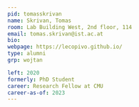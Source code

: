 ```yaml
---
pid: tomasskrivan
name: Skrivan, Tomas
room: Lab Building West, 2nd floor, 114
email: tomas.skrivan@ist.ac.at
bio: 
webpage: https://lecopivo.github.io/
type: alumni
grp: wojtan

left: 2020
formerly: PhD Student
career: Research Fellow at CMU
career-as-of: 2023
---
```

